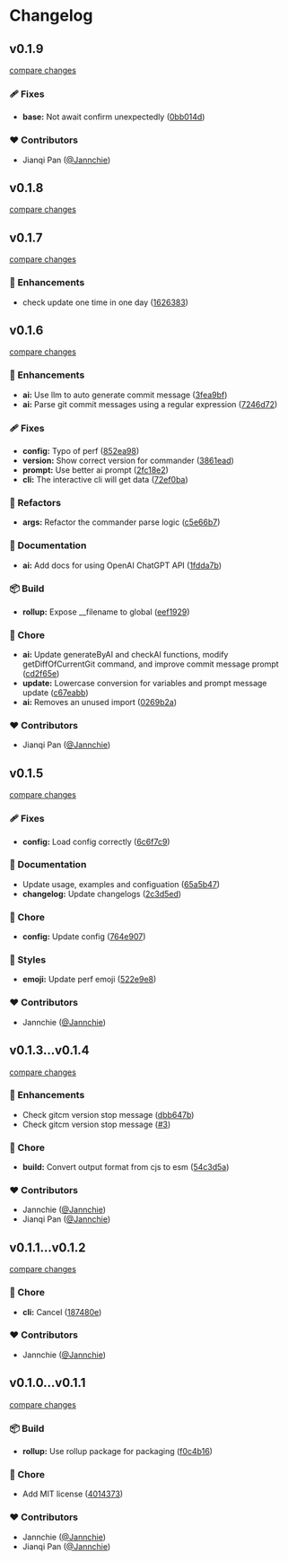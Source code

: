# Changelog

## v0.1.9

[compare changes](https://github.com/Jannchie/gitcm/compare/v0.1.8...v0.1.9)

### 🩹 Fixes

- **base:** Not await confirm unexpectedly ([0bb014d](https://github.com/Jannchie/gitcm/commit/0bb014d))

### ❤️ Contributors

- Jianqi Pan ([@Jannchie](http://github.com/Jannchie))

## v0.1.8

[compare changes](https://github.com/Jannchie/gitcm/compare/v0.1.7...v0.1.8)

## v0.1.7

[compare changes](https://github.com/Jannchie/gitcm/compare/v0.1.6...v0.1.7)

### 🚀 Enhancements

- check update one time in one day ([1626383](https://github.com/Jannchie/gitcm/commit/1626383))

## v0.1.6

[compare changes](https://github.com/Jannchie/gitcm/compare/v0.1.5...v0.1.6)

### 🚀 Enhancements

- **ai:** Use llm to auto generate commit message ([3fea9bf](https://github.com/Jannchie/gitcm/commit/3fea9bf))
- **ai:** Parse git commit messages using a regular expression ([7246d72](https://github.com/Jannchie/gitcm/commit/7246d72))

### 🩹 Fixes

- **config:** Typo of perf ([852ea98](https://github.com/Jannchie/gitcm/commit/852ea98))
- **version:** Show correct version for commander ([3861ead](https://github.com/Jannchie/gitcm/commit/3861ead))
- **prompt:** Use better ai prompt ([2fc18e2](https://github.com/Jannchie/gitcm/commit/2fc18e2))
- **cli:** The interactive cli will get data ([72ef0ba](https://github.com/Jannchie/gitcm/commit/72ef0ba))

### 💅 Refactors

- **args:** Refactor the commander parse logic ([c5e66b7](https://github.com/Jannchie/gitcm/commit/c5e66b7))

### 📖 Documentation

- **ai:** Add docs for using OpenAI ChatGPT API ([1fdda7b](https://github.com/Jannchie/gitcm/commit/1fdda7b))

### 📦 Build

- **rollup:** Expose __filename to global ([eef1929](https://github.com/Jannchie/gitcm/commit/eef1929))

### 🏡 Chore

- **ai:** Update generateByAI and checkAI functions, modify getDiffOfCurrentGit command, and improve commit message prompt ([cd2f65e](https://github.com/Jannchie/gitcm/commit/cd2f65e))
- **update:** Lowercase conversion for variables and prompt message update ([c67eabb](https://github.com/Jannchie/gitcm/commit/c67eabb))
- **ai:** Removes an unused import ([0269b2a](https://github.com/Jannchie/gitcm/commit/0269b2a))

### ❤️ Contributors

- Jianqi Pan ([@Jannchie](http://github.com/Jannchie))

## v0.1.5

[compare changes](https://github.com/Jannchie/gitcm/compare/v0.1.4...v0.1.5)

### 🩹 Fixes

- **config:** Load config correctly ([6c6f7c9](https://github.com/Jannchie/gitcm/commit/6c6f7c9))

### 📖 Documentation

- Update usage, examples and configuation ([65a5b47](https://github.com/Jannchie/gitcm/commit/65a5b47))
- **changelog:** Update changelogs ([2c3d5ed](https://github.com/Jannchie/gitcm/commit/2c3d5ed))

### 🏡 Chore

- **config:** Update config ([764e907](https://github.com/Jannchie/gitcm/commit/764e907))

### 🎨 Styles

- **emoji:** Update perf emoji ([522e9e8](https://github.com/Jannchie/gitcm/commit/522e9e8))

### ❤️ Contributors

- Jannchie ([@Jannchie](http://github.com/Jannchie))

## v0.1.3...v0.1.4

[compare changes](https://github.com/Jannchie/gitcm/compare/v0.1.3...v0.1.4)

### 🚀 Enhancements

- Check gitcm version stop message ([dbb647b](https://github.com/Jannchie/gitcm/commit/dbb647b))
- Check gitcm version stop message ([#3](https://github.com/Jannchie/gitcm/pull/3))

### 🏡 Chore

- **build:** Convert output format from cjs to esm ([54c3d5a](https://github.com/Jannchie/gitcm/commit/54c3d5a))

### ❤️ Contributors

- Jannchie ([@Jannchie](http://github.com/Jannchie))
- Jianqi Pan ([@Jannchie](http://github.com/Jannchie))

## v0.1.1...v0.1.2

[compare changes](https://github.com/Jannchie/gitcm/compare/v0.1.1...v0.1.2)

### 🏡 Chore

- **cli:** Cancel ([187480e](https://github.com/Jannchie/gitcm/commit/187480e))

### ❤️ Contributors

- Jannchie ([@Jannchie](http://github.com/Jannchie))

## v0.1.0...v0.1.1

[compare changes](https://github.com/Jannchie/gitcm/compare/v0.1.0...v0.1.1)

### 📦 Build

- **rollup:** Use rollup package for packaging ([f0c4b16](https://github.com/Jannchie/gitcm/commit/f0c4b16))

### 🏡 Chore

- Add MIT license ([4014373](https://github.com/Jannchie/gitcm/commit/4014373))

### ❤️ Contributors

- Jannchie ([@Jannchie](http://github.com/Jannchie))
- Jianqi Pan ([@Jannchie](http://github.com/Jannchie))

